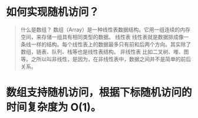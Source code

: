 # 如何实现随机访问？
> 什么是数组？
数组（Array）是一种线性表数据结构。它用一组连续的内存空间，来存储一组具有相同类型的数据。
> 线性表
线性表就是数据排成像一条线一样的结构。每个线性表上的数据最多只有前和后两个方向。其实除了数组，链表、队列、栈等也是线性表结构。
> 非线性表
比如二叉树、堆、图等。之所以叫非线性，是因为，在非线性表中，数据之间并不是简单的前后关系。
# 数组支持随机访问，根据下标随机访问的时间复杂度为 O(1)。


